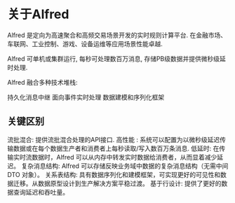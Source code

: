 
# 关于Alfred

Alfred 是定向为高速聚合和高频交易场景开发的实时规则计算平台. 在金融市场、车联网、工业控制、游戏、设备运维等应用场景性能卓越.

Alfred 可单机或集群运行, 每秒可处理数百万消息, 存储PB级数据并提供微秒级延时处理.

Alfred 融合多种技术堆栈:

持久化消息中继
面向事件实时处理
数据建模和序列化框架

## 关键区别

流批混合: 提供流批混合处理的API接口.
高性能 : 系统可以配置为以微秒级延迟传输数据或在每个数据生产者和消费者上每秒读取/写入数百万条消息.
低延时: 在传输实时流数据时，Alfred 可以从内存中转发实时数据给消费者，从而显着减少延迟。
复杂消息结构: Alfred 可以存储反映业务域中数据的复杂消息结构（无需中间 DTO 对象）。
关系表结构: 具有数据序列化和建模框架，可实现更好的可见性和数据迁移。从数据原型设计到生产解决方案平稳过渡。
基于行设计: 提供了更好的数据查询延迟和吞吐量。
